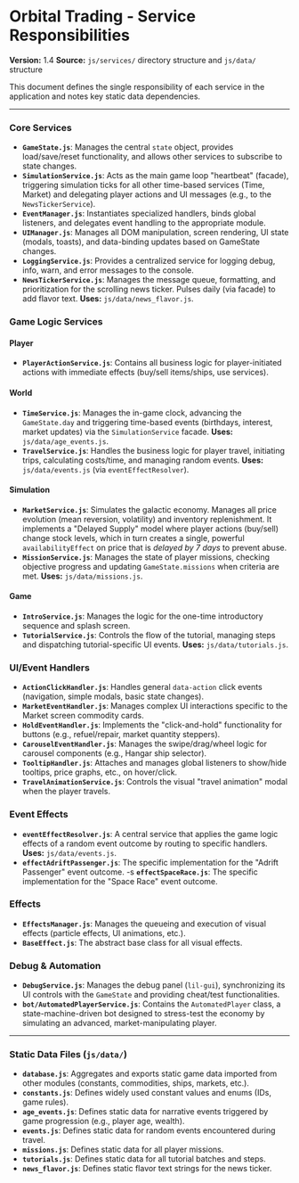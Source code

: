 # Orbital Trading - Service Responsibilities
**Version:** 1.4
**Source:** `js/services/` directory structure and `js/data/` structure

This document defines the single responsibility of each service in the application and notes key static data dependencies.

---

### Core Services

-   **`GameState.js`**: Manages the central `state` object, provides load/save/reset functionality, and allows other services to subscribe to state changes.
-   **`SimulationService.js`**: Acts as the main game loop "heartbeat" (facade), triggering simulation ticks for all other time-based services (Time, Market) and delegating player actions and UI messages (e.g., to the `NewsTickerService`).
-   **`EventManager.js`**: Instantiates specialized handlers, binds global listeners, and delegates event handling to the appropriate module.
-   **`UIManager.js`**: Manages all DOM manipulation, screen rendering, UI state (modals, toasts), and data-binding updates based on GameState changes.
-   **`LoggingService.js`**: Provides a centralized service for logging debug, info, warn, and error messages to the console.
-   **`NewsTickerService.js`**: Manages the message queue, formatting, and prioritization for the scrolling news ticker. Pulses daily (via facade) to add flavor text. **Uses:** `js/data/news_flavor.js`.

### Game Logic Services

#### Player

-   **`PlayerActionService.js`**: Contains all business logic for player-initiated actions with immediate effects (buy/sell items/ships, use services).

#### World

-   **`TimeService.js`**: Manages the in-game clock, advancing the `GameState.day` and triggering time-based events (birthdays, interest, market updates) via the `SimulationService` facade. **Uses:** `js/data/age_events.js`.
-   **`TravelService.js`**: Handles the business logic for player travel, initiating trips, calculating costs/time, and managing random events. **Uses:** `js/data/events.js` (via `eventEffectResolver`).

#### Simulation

-   **`MarketService.js`**: Simulates the galactic economy. Manages all price evolution (mean reversion, volatility) and inventory replenishment. It implements a "Delayed Supply" model where player actions (buy/sell) change stock levels, which in turn creates a single, powerful `availabilityEffect` on price that is *delayed by 7 days* to prevent abuse.
-   **`MissionService.js`**: Manages the state of player missions, checking objective progress and updating `GameState.missions` when criteria are met. **Uses:** `js/data/missions.js`.

#### Game

-   **`IntroService.js`**: Manages the logic for the one-time introductory sequence and splash screen.
-   **`TutorialService.js`**: Controls the flow of the tutorial, managing steps and dispatching tutorial-specific UI events. **Uses:** `js/data/tutorials.js`.

### UI/Event Handlers

-   **`ActionClickHandler.js`**: Handles general `data-action` click events (navigation, simple modals, basic state changes).
-   **`MarketEventHandler.js`**: Manages complex UI interactions specific to the Market screen commodity cards.
-   **`HoldEventHandler.js`**: Implements the "click-and-hold" functionality for buttons (e.g., refuel/repair, market quantity steppers).
-   **`CarouselEventHandler.js`**: Manages the swipe/drag/wheel logic for carousel components (e.g., Hangar ship selector).
-   **`TooltipHandler.js`**: Attaches and manages global listeners to show/hide tooltips, price graphs, etc., on hover/click.
-   **`TravelAnimationService.js`**: Controls the visual "travel animation" modal when the player travels.

### Event Effects

-   **`eventEffectResolver.js`**: A central service that applies the game logic effects of a random event outcome by routing to specific handlers. **Uses:** `js/data/events.js`.
-   **`effectAdriftPassenger.js`**: The specific implementation for the "Adrift Passenger" event outcome.
-s   **`effectSpaceRace.js`**: The specific implementation for the "Space Race" event outcome.

### Effects

-   **`EffectsManager.js`**: Manages the queueing and execution of visual effects (particle effects, UI animations, etc.).
-   **`BaseEffect.js`**: The abstract base class for all visual effects.

### Debug & Automation

-   **`DebugService.js`**: Manages the debug panel (`lil-gui`), synchronizing its UI controls with the `GameState` and providing cheat/test functionalities.
-   **`bot/AutomatedPlayerService.js`**: Contains the `AutomatedPlayer` class, a state-machine-driven bot designed to stress-test the economy by simulating an advanced, market-manipulating player.

---

### Static Data Files (`js/data/`)

-   **`database.js`**: Aggregates and exports static game data imported from other modules (constants, commodities, ships, markets, etc.).
-   **`constants.js`**: Defines widely used constant values and enums (IDs, game rules).
-   **`age_events.js`**: Defines static data for narrative events triggered by game progression (e.g., player age, wealth).
-   **`events.js`**: Defines static data for random events encountered during travel.
-   **`missions.js`**: Defines static data for all player missions.
-   **`tutorials.js`**: Defines static data for all tutorial batches and steps.
-   **`news_flavor.js`**: Defines static flavor text strings for the news ticker.